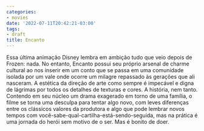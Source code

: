 ```yaml
---
categories:
- movies
date: '2022-07-11T20:42:21-03:00'
tags:
- draft
title: Encanto
---
```


Essa última animação Disney lembra em ambição tudo que veio depois de Frozen: nada. No entanto, Encanto possui seu próprio arsenal de charme cultural ao nos inserir em um conto que se passa em uma comunidade isolada por um vale onde ocorre um milagre repassado às gerações que ali nasceram. A estética da direção de arte como sempre é impecável e digna de lágrimas por todos os detalhes de texturas e cores. A história, nem tanto. Contendo em seu núcleo um drama exagerado em torno de uma família, o filme se torna uma desculpa para tentar algo novo, com leves diferenças entre os clássicos valores da produtora e algo que pode lembrar novos tempos com você-sabe-qual-cartilha-está-sendo-seguida, mas na prática é uma jornada do herói sem motivo de o ser. Mas é bonito de doer.